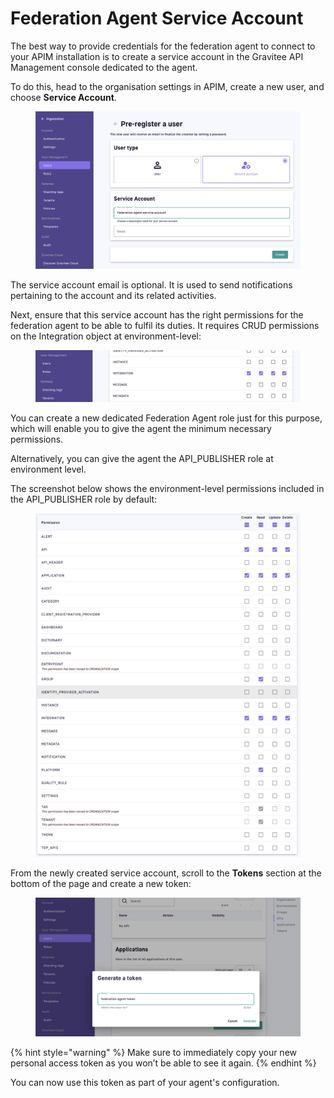 # Federation Agent Service Account

The best way to provide credentials for the federation agent to connect to your APIM installation is to create a service account in the Gravitee API Management console dedicated to the agent.&#x20;

To do this, head to the organisation settings in APIM, create a new user, and choose **Service Account**.

<figure><img src="../../.gitbook/assets/image (199).png" alt=""><figcaption></figcaption></figure>

The service account email is optional. It is used to send notifications pertaining to the account and its related activities.

Next, ensure that this service account has the right permissions for the federation agent to be able to fulfil its duties. It requires CRUD permissions on the Integration object at environment-level:

<figure><img src="../../.gitbook/assets/image (200).png" alt=""><figcaption></figcaption></figure>

You can create a new dedicated Federation Agent role just for this purpose, which will enable you to give the agent the minimum necessary permissions.

Alternatively, you can give the agent the API\_PUBLISHER role at environment level.&#x20;

The screenshot below shows the environment-level permissions included in the API\_PUBLISHER role by default:

<figure><img src="../../.gitbook/assets/image (197).png" alt=""><figcaption></figcaption></figure>

From the newly created service account, scroll to the **Tokens** section at the bottom of the page and create a new token:

<figure><img src="../../.gitbook/assets/image (201).png" alt=""><figcaption></figcaption></figure>

{% hint style="warning" %}
Make sure to immediately copy your new personal access token as you won’t be able to see it again.
{% endhint %}

You can now use this token as part of your agent's configuration.
